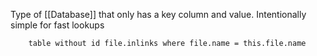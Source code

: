 Type of [[Database]] that only has a key column and value. Intentionally simple for fast lookups

```dataview 
	table without id file.inlinks where file.name = this.file.name
```